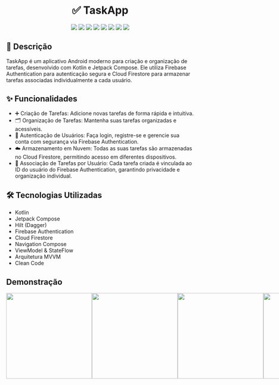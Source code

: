 <div align="center"> 
<h1>
  ✅ TaskApp
</h1> 

  <img src="https://img.shields.io/badge/Android%20Studio-346ac1?style=for-the-badge&logo=android-studio&logoColor=white"/> 
  <img src="https://img.shields.io/badge/Android-3DDC84?style=for-the-badge&logo=android&logoColor=white"/> 
  <img src="https://img.shields.io/badge/Kotlin-7F52FF?style=for-the-badge&logo=kotlin&logoColor=white"/> 
  <img src="https://img.shields.io/badge/Jetpack%20Compose-4285F4?style=for-the-badge&logo=jetpack-compose&logoColor=white"/> 
  <img src="https://img.shields.io/badge/Hilt-007ACC?style=for-the-badge&logo=dagger&logoColor=white"/> 
  <img src="https://img.shields.io/badge/MVVM%20%26%20StateFlow-6C63FF?style=for-the-badge&logo=architecture&logoColor=white"/> 
  <img src="https://img.shields.io/badge/Firebase%20Auth-FFCA28?style=for-the-badge&logo=firebase&logoColor=white"/> 
  <img src="https://img.shields.io/badge/Cloud%20Firestore-FFA000?style=for-the-badge&logo=google-cloud&logoColor=white"/> 
</div>

## 📝 Descrição
TaskApp é um aplicativo Android moderno para criação e organização de tarefas, desenvolvido com Kotlin e Jetpack Compose. Ele utiliza Firebase Authentication para autenticação segura e Cloud Firestore para armazenar tarefas associadas individualmente a cada usuário.

## ✨ Funcionalidades
- ➕ Criação de Tarefas: Adicione novas tarefas de forma rápida e intuitiva.
- 🗂️ Organização de Tarefas: Mantenha suas tarefas organizadas e acessíveis.
- 🔐 Autenticação de Usuários: Faça login, registre-se e gerencie sua conta com segurança via Firebase Authentication.
- ☁️ Armazenamento em Nuvem: Todas as suas tarefas são armazenadas no Cloud Firestore, permitindo acesso em diferentes dispositivos.
- 👤 Associação de Tarefas por Usuário: Cada tarefa criada é vinculada ao ID do usuário do Firebase Authentication, garantindo privacidade e organização individual.

## 🛠️ Tecnologias Utilizadas

- Kotlin
- Jetpack Compose
- Hilt (Dagger)
- Firebase Authentication
- Cloud Firestore
- Navigation Compose
- ViewModel & StateFlow
- Arquitetura MVVM
- Clean Code

## Demonstração
<div style="display: flex; align-items: center;flex-direction: center; "> 
  <img src="https://github.com/user-attachments/assets/5455d4ba-85bb-43cf-b6c6-15ec90b3ec49" width="230px" name="SingIn">
  <img src="https://github.com/user-attachments/assets/d0d48fe9-0699-43bc-b48b-b0cf5372fed0" width="230px" name="SingUp">
  <img src="https://github.com/user-attachments/assets/bf51c0c7-e0a2-4bc3-aa29-f7973af4ac83" width="230px" name="Home">
  <img src="https://github.com/user-attachments/assets/0e01c2a2-cb6c-4ece-95f8-0f357aa8669c" width="230px" name="Add Task">
  <img src="https://github.com/user-attachments/assets/199cb3d2-b6ac-4001-a657-ab5bc28c8de3" width="230px" name="Edit Task">
<div/>
